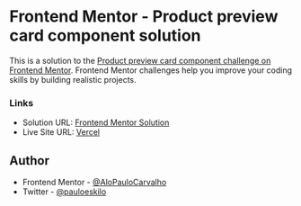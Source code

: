 # Frontend Mentor - Product preview card component solution

This is a solution to the [Product preview card component challenge on Frontend Mentor](https://www.frontendmentor.io/challenges/product-preview-card-component-GO7UmttRfa). Frontend Mentor challenges help you improve your coding skills by building realistic projects. 

### Links

- Solution URL: [Frontend Mentor Solution](https://www.frontendmentor.io/solutions/product-preview-card-component-solution-with-kevin-powell-walkthrough-_n-ylWs4_W)
- Live Site URL: [Vercel](https://frontend-mentor-product-preview-card-component-neon.vercel.app/)

## Author

- Frontend Mentor - [@AloPauloCarvalho](https://www.frontendmentor.io/profile/AloPauloCarvalho)
- Twitter - [@pauloeskilo](https://www.twitter.com/pauloeskilo)
